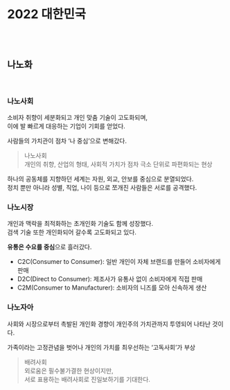 # 2022 대한민국
<br>
<br>

## 나노화
<br>

### 나노사회

소비자 취향이 세분화되고 개인 맞춤 기술이 고도화되며,<br>
이에 발 빠르게 대응하는 기업이 기회를 얻었다.<br>

사람들의 가치관이 점차 ‘나 중심’으로 변해갔다.<br>

> 나노사회<br>
개인의 취향, 산업의 형태, 사회적 가치가 점차 극소 단위로 파편화되는 현상

하나의 공동체를 지향하던 세계는 자원, 외교, 안보를 중심으로 분열되었다.<br>
정치 뿐만 아니라 성별, 직업, 나이 등으로 쪼개진 사람들은 서로를 공격했다.<br>


### 나노시장

개인과 맥락을 최적화하는 초개인화 기술도 함께 성장했다.<br>
검색 기술 또한 개인화되어 갈수록 고도화되고 있다.<br>

**유통은 수요를 중심**으로 흘러갔다. 

- C2C(Consumer to Consumer): 일반 개인이 자체 브랜드를 만들어 소비자에게 판매
- D2C(Direct to Consumer): 제조사가 유통사 없이 소비자에게 직접 판매
- C2M(Consumer to Manufacturer): 소비자의 니즈를 모아 신속하게 생산


### 나노자아

사회와 시장으로부터 촉발된 개인화 경향이 개인주의 가치관까지 투영되어 나타난 것이다.<br>

가족이라는 고정관념을 벗어나 개인의 가치를 최우선하는 ‘고독사회’가 부상

> 배려사회<br>
외로움은 필수불가결한 현상이지만, <br>
서로 표용하는 배려사회로 진일보하기를 기대한다.



